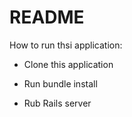 # README

How to run thsi application:

* Clone this application

* Run bundle install

* Rub Rails server
